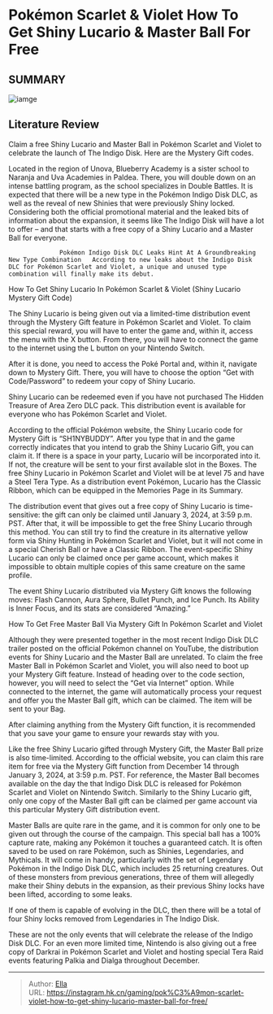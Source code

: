 # Pokémon Scarlet &amp; Violet How To Get Shiny Lucario &amp; Master Ball For Free


## SUMMARY 

![iamge](https://static1.srcdn.com/wordpress/wp-content/uploads/2023/12/pokemon-scarlet-violet-free-shiny-lucario-mystery-gift-code-master-ball.jpg)

## Literature Review

Claim a free Shiny Lucario and Master Ball in Pokémon Scarlet and Violet to celebrate the launch of The Indigo Disk. Here are the Mystery Gift codes.





Located in the region of Unova, Blueberry Academy is a sister school to Naranja and Uva Academies in Paldea. There, you will double down on an intense battling program, as the school specializes in Double Battles. It is expected that there will be a new type in the Pokémon Indigo Disk DLC, as well as the reveal of new Shinies that were previously Shiny locked. Considering both the official promotional material and the leaked bits of information about the expansion, it seems like The Indigo Disk will have a lot to offer – and that starts with a free copy of a Shiny Lucario and a Master Ball for everyone.




                  Pokémon Indigo Disk DLC Leaks Hint At A Groundbreaking New Type Combination   According to new leaks about the Indigo Disk DLC for Pokémon Scarlet and Violet, a unique and unused type combination will finally make its debut.   


 How To Get Shiny Lucario In Pokémon Scarlet &amp; Violet (Shiny Lucario Mystery Gift Code) 
          

The Shiny Lucario is being given out via a limited-time distribution event through the Mystery Gift feature in Pokémon Scarlet and Violet. To claim this special reward, you will have to enter the game and, within it, access the menu with the X button. From there, you will have to connect the game to the internet using the L button on your Nintendo Switch.

After it is done, you need to access the Poké Portal and, within it, navigate down to Mystery Gift. There, you will have to choose the option “Get with Code/Password” to redeem your copy of Shiny Lucario.






Shiny Lucario can be redeemed even if you have not purchased The Hidden Treasure of Area Zero DLC pack. This distribution event is available for everyone who has Pokémon Scarlet and Violet.




According to the official Pokémon website, the Shiny Lucario code for Mystery Gift is “SH1NYBUDDY”. After you type that in and the game correctly indicates that you intend to grab the Shiny Lucario Gift, you can claim it. If there is a space in your party, Lucario will be incorporated into it. If not, the creature will be sent to your first available slot in the Boxes. The free Shiny Lucario in Pokémon Scarlet and Violet will be at level 75 and have a Steel Tera Type. As a distribution event Pokémon, Lucario has the Classic Ribbon, which can be equipped in the Memories Page in its Summary.

The distribution event that gives out a free copy of Shiny Lucario is time-sensitive: the gift can only be claimed until January 3, 2024, at 3:59 p.m. PST. After that, it will be impossible to get the free Shiny Lucario through this method. You can still try to find the creature in its alternative yellow form via Shiny Hunting in Pokémon Scarlet and Violet, but it will not come in a special Cherish Ball or have a Classic Ribbon. The event-specific Shiny Lucario can only be claimed once per game account, which makes it impossible to obtain multiple copies of this same creature on the same profile.






The event Shiny Lucario distributed via Mystery Gift knows the following moves: Flash Cannon, Aura Sphere, Bullet Punch, and Ice Punch. Its Ability is Inner Focus, and its stats are considered “Amazing.”






 How To Get Free Master Ball Via Mystery Gift In Pokémon Scarlet and Violet 
         

Although they were presented together in the most recent Indigo Disk DLC trailer posted on the official Pokémon channel on YouTube, the distribution events for Shiny Lucario and the Master Ball are unrelated. To claim the free Master Ball in Pokémon Scarlet and Violet, you will also need to boot up your Mystery Gift feature. Instead of heading over to the code section, however, you will need to select the “Get via Internet” option. While connected to the internet, the game will automatically process your request and offer you the Master Ball gift, which can be claimed. The item will be sent to your Bag.






After claiming anything from the Mystery Gift function, it is recommended that you save your game to ensure your rewards stay with you.




Like the free Shiny Lucario gifted through Mystery Gift, the Master Ball prize is also time-limited. According to the official website, you can claim this rare item for free via the Mystery Gift function from December 14 through January 3, 2024, at 3:59 p.m. PST. For reference, the Master Ball becomes available on the day the that Indigo Disk DLC is released for Pokémon Scarlet and Violet on Nintendo Switch. Similarly to the Shiny Lucario gift, only one copy of the Master Ball gift can be claimed per game account via this particular Mystery Gift distribution event.

Master Balls are quite rare in the game, and it is common for only one to be given out through the course of the campaign. This special ball has a 100% capture rate, making any Pokémon it touches a guaranteed catch. It is often saved to be used on rare Pokémon, such as Shinies, Legendaries, and Mythicals. It will come in handy, particularly with the set of Legendary Pokémon in the Indigo Disk DLC, which includes 25 returning creatures. Out of these monsters from previous generations, three of them will allegedly make their Shiny debuts in the expansion, as their previous Shiny locks have been lifted, according to some leaks.






If one of them is capable of evolving in the DLC, then there will be a total of four Shiny locks removed from Legendaries in The Indigo Disk.




These are not the only events that will celebrate the release of the Indigo Disk DLC. For an even more limited time, Nintendo is also giving out a free copy of Darkrai in Pokémon Scarlet and Violet and hosting special Tera Raid events featuring Palkia and Dialga throughout December.



---

> Author: [Ella](https://instagram.hk.cn/)  
> URL: https://instagram.hk.cn/gaming/pok%C3%A9mon-scarlet-violet-how-to-get-shiny-lucario-master-ball-for-free/  

